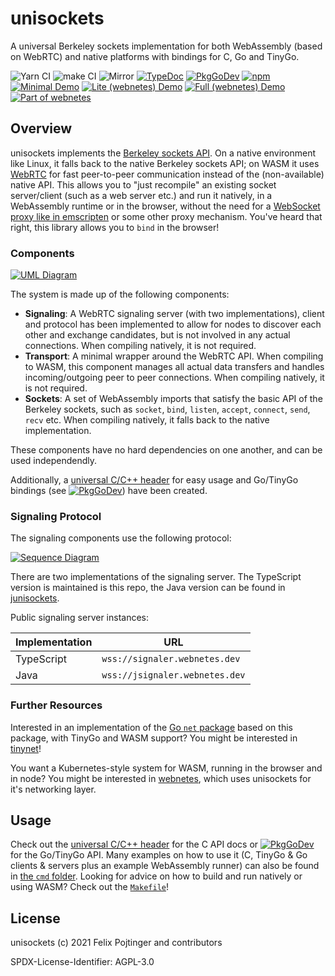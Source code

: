# unisockets

A universal Berkeley sockets implementation for both WebAssembly (based on WebRTC) and native platforms with bindings for C, Go and TinyGo.

![Yarn CI](https://github.com/alphahorizonio/unisockets/workflows/Yarn%20CI/badge.svg)
![make CI](https://github.com/alphahorizonio/unisockets/workflows/make%20CI/badge.svg)
![Mirror](https://github.com/alphahorizonio/unisockets/workflows/Mirror/badge.svg)
[![TypeDoc](https://img.shields.io/badge/TypeScript-Documentation-informational)](https://alphahorizonio.github.io/unisockets/)
[![PkgGoDev](https://pkg.go.dev/badge/github.com/alphahorizonio/unisockets)](https://pkg.go.dev/github.com/alphahorizonio/unisockets)
[![npm](https://img.shields.io/npm/v/@alphahorizonio/unisockets)](https://www.npmjs.com/package/@alphahorizonio/unisockets)
[![Minimal Demo](https://img.shields.io/badge/Minimal%20Demo-unisockets.vercel.app-blueviolet)](https://unisockets.vercel.app/)
[![Lite (webnetes) Demo](<https://img.shields.io/badge/Lite%20(webnetes)%20Demo-lite.webnetes.dev-blueviolet>)](https://lite.webnetes.dev/)
[![Full (webnetes) Demo](<https://img.shields.io/badge/Full%20(webnetes)%20Demo-webnetes.dev-blueviolet>)](https://webnetes.dev/)
[![Part of webnetes](https://img.shields.io/badge/Part%20of-webnetes-black)](https://webnetes.dev/)

## Overview

unisockets implements the [Berkeley sockets API](https://en.wikipedia.org/wiki/Berkeley_sockets). On a native environment like Linux, it falls back to the native Berkeley sockets API; on WASM it uses [WebRTC](https://webrtc.org/) for fast peer-to-peer communication instead of the (non-available) native API. This allows you to "just recompile" an existing socket server/client (such as a web server etc.) and run it natively, in a WebAssembly runtime or in the browser, without the need for a [WebSocket proxy like in emscripten](https://emscripten.org/docs/porting/networking.html) or some other proxy mechanism. You've heard that right, this library allows you to `bind` in the browser!

### Components

[![UML Diagram](https://alphahorizonio.github.io/unisockets/media/diagram.svg)](https://alphahorizonio.github.io/unisockets/media/diagram.svg)

The system is made up of the following components:

- **Signaling**: A WebRTC signaling server (with two implementations), client and protocol has been implemented to allow for nodes to discover each other and exchange candidates, but is not involved in any actual connections. When compiling natively, it is not required.
- **Transport**: A minimal wrapper around the WebRTC API. When compiling to WASM, this component manages all actual data transfers and handles incoming/outgoing peer to peer connections. When compiling natively, it is not required.
- **Sockets**: A set of WebAssembly imports that satisfy the basic API of the Berkeley sockets, such as `socket`, `bind`, `listen`, `accept`, `connect`, `send`, `recv` etc. When compiling natively, it falls back to the native implementation.

These components have no hard dependencies on one another, and can be used independendly.

Additionally, a [universal C/C++ header](https://github.com/alphahorizonio/unisockets/blob/main/cmd/c_echo_client/unisockets.h) for easy usage and Go/TinyGo bindings (see [![PkgGoDev](https://pkg.go.dev/badge/github.com/alphahorizonio/unisockets/pkg/unisockets)](https://pkg.go.dev/github.com/alphahorizonio/unisockets/pkg/unisockets)) have been created.

### Signaling Protocol

The signaling components use the following protocol:

[![Sequence Diagram](https://alphahorizonio.github.io/unisockets/media/sequence.svg)](https://alphahorizonio.github.io/unisockets/media/sequence.svg)

There are two implementations of the signaling server. The TypeScript version is maintained is this repo, the Java version can be found in [junisockets](https://github.com/alphahorizonio/junisockets).

Public signaling server instances:

| Implementation | URL                            |
| -------------- | ------------------------------ |
| TypeScript     | `wss://signaler.webnetes.dev`  |
| Java           | `wss://jsignaler.webnetes.dev` |

### Further Resources

Interested in an implementation of the [Go `net` package](https://golang.org/pkg/net/) based on this package, with TinyGo and WASM support? You might be interested in [tinynet](https://github.com/alphahorizonio/tinynet)!

You want a Kubernetes-style system for WASM, running in the browser and in node? You might be interested in [webnetes](https://github.com/alphahorizonio/webnetes), which uses unisockets for it's networking layer.

## Usage

Check out the [universal C/C++ header](https://github.com/alphahorizonio/unisockets/blob/main/cmd/c_echo_client/unisockets.h) for the C API docs or [![PkgGoDev](https://pkg.go.dev/badge/github.com/alphahorizonio/unisockets)](https://pkg.go.dev/github.com/alphahorizonio/unisockets) for the Go/TinyGo API. Many examples on how to use it (C, TinyGo & Go clients & servers plus an example WebAssembly runner) can also be found in [the `cmd` folder](https://github.com/alphahorizonio/unisockets/blob/main/cmd). Looking for advice on how to build and run natively or using WASM? Check out the [`Makefile`](https://github.com/alphahorizonio/unisockets/blob/main/Makefile)!

## License

unisockets (c) 2021 Felix Pojtinger and contributors

SPDX-License-Identifier: AGPL-3.0

